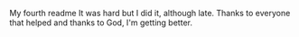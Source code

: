My fourth readme
It was hard but I did it, although late. Thanks to everyone that helped and thanks to God, I'm getting better. 
